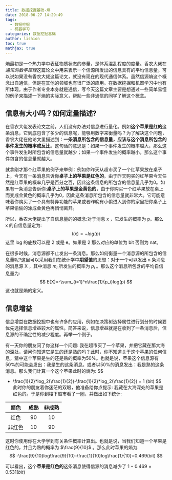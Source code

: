 ```yaml
---
title: 数据挖掘基础-熵
date: 2018-06-27 14:29:49
tags:
  - 数据挖掘
  - 机器学习
categories: 数据挖掘基础
author: lishion
toc: true
mathjax: true
---
```


熵最初是一个热力学中表征物质状态的参量，是体系混乱程度的度量。香农大佬在*通讯的数学原理*这篇论文中用来表示一个信源所发出的信息具有的平均信息量。可以说如果没有香农大佬这篇论文，就没有现在的现代通信体系。虽然信源熵这个概念出自通信，但是在其他的领域也有很广泛的应用。在数据挖掘和机器学习中也有所体现。由于作者专业本身就是通信，写今天这篇文章主要是想通过一些简单易懂的例子来描述一下熵的实际意义，帮助一些非通信的同学了解这个概念。

## 信息有大小吗？如何定量描述?

在香农大佬发表论文之前，人们没有办法对信息进行量化。例如**这个苹果是红的**这条消息，它到底包含了多少的信息呢，能够用数字来衡量吗？为了解决这个问题，香农大佬在他论文里描述到：**一条消息所包含的信息量，应该与这个消息所包含的事件发生的概率成反比**。这句话的意思是：如果一个事件发生的概率越大，那么这个事件发生时所包含的信息量就越少；如果一个事件发生的概率越小，那么这个事件包含的信息量就越大。

就拿刚才那个红苹果的例子来举例：例如你昨天从超市买了一个红苹果放在桌子上，今天有一条消息告诉你**桌子上的苹果是红色的**。由于昨天购买的红苹果今天任然是红苹果的概率几乎是百分之百，因此这条信息的所包含的信息量几乎为0。如果有一条消息告诉你:**桌子上的苹果是金黄色的**，由于你购买一个红苹果放在桌上而变成金黄色的概率几乎为0，因此这条消息所包含的信息量就非常大。它可能意味着你购买了一个具有特异功能的苹果或者昨晚有小偷进入到你的家里把你桌子上苹果偷偷的涂成金黄色再悄悄离开。

所以，香农大佬提出了自信息量的的概念:对于消息 x ，它发生的概率为 p。那么 x 的自信息量定为:
$$
I(x) = -log(p)
$$
这里 log 的底数可以是 2 或是 e。如果是 2 那么对应的单位为 bit 否则为 nat。   

在很多时候，消息源都不止发出一条消息。那么如何衡量一个消息源的所包含的信息量呢?这里可以采用我们在统计学中**期望值**的思想：对于一个可以发出 n 条消息的消息源 X ，其中消息 $m_i$ 所发生的概率为 $p_i$ 。那么这个消息所包含的平均自信息量为:
$$
E(X)=-\sum_{i=1}^n\frac{1}{p_i}log(p)
$$
这也就是熵的定义。

## 信息增益

信息增益在数据挖掘中也有许多的应用，例如在决策树选择属性进行划分的时候要优先选择信息增益较大的属性。简答来说，信息增益就是在收到了一条消息后，信息源的不确定性的减少程度。再举一个例子。 

有一天你的朋友问了你这样一个问题: 我在超市买了一个苹果，并把它藏在那大海的深处，请问你知道它是生的还是熟的吗？此时，你不知道关于这个苹果的任何信息，猜中这个苹果是生的还是熟的概率为50%。也就是说，苹果这个信息源有50%的可能会发出：我是生的这条消息。或者以50%的消息发出：我是熟的这条消息。那么我们计算一个这个苹果此时的熵为:
$$
- \frac{1}{2}*log_2(\frac{1}{2})-\frac{1}{2}*log_2(\frac{1}{2}) = 1 (bit)
$$
此时你的朋友着你迷茫的双眼，他准备给你点提示: 我藏在大海深处的苹果是红色的。于是你到楼下超市看了一圈，并做出如下统计:

|  颜色  | 成熟 | 非成熟 |
| :----: | :--: | :----: |
|  红色  |  90  |   10   |
| 非红色 |  10  |   90   |



这时你使用你在大学学到有关条件概率计算出。也就是说，当我们知道一个苹果是红色的，并且为熟的概率为 $\frac{9}{10}$ 。那么此时苹果的熵为:
$$
-\frac{9}{10}log\frac{9}{10}-\frac{1}{10}log\frac{1}{10}=0.469(bit)
$$


可以看出，这个**苹果是红色的**这条消息使得信源的消息减少了 $1 - 0.469 = 0.531(bit)$




